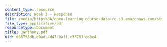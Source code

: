 ```yaml
---
content_type: resource
description: Week 3 - Response
file: /media/https%3A/open-learning-course-data-rc.s3.amazonaws.com/sts-035-the-history-of-computing-spring-2004/d68753dbd9ad4d470affc33751fcd8e4_3anthony.pdf
file_type: application/pdf
resourcetype: Document
title: 3anthony.pdf
uid: d68753db-d9ad-4d47-0aff-c33751fcd8e4
---
```

